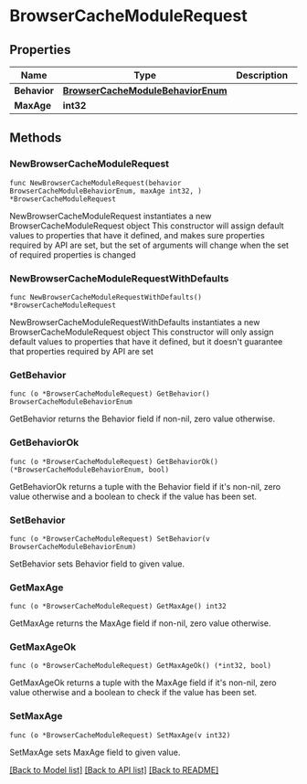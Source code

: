 # BrowserCacheModuleRequest

## Properties

Name | Type | Description | Notes
------------ | ------------- | ------------- | -------------
**Behavior** | [**BrowserCacheModuleBehaviorEnum**](BrowserCacheModuleBehaviorEnum.md) |  | 
**MaxAge** | **int32** |  | 

## Methods

### NewBrowserCacheModuleRequest

`func NewBrowserCacheModuleRequest(behavior BrowserCacheModuleBehaviorEnum, maxAge int32, ) *BrowserCacheModuleRequest`

NewBrowserCacheModuleRequest instantiates a new BrowserCacheModuleRequest object
This constructor will assign default values to properties that have it defined,
and makes sure properties required by API are set, but the set of arguments
will change when the set of required properties is changed

### NewBrowserCacheModuleRequestWithDefaults

`func NewBrowserCacheModuleRequestWithDefaults() *BrowserCacheModuleRequest`

NewBrowserCacheModuleRequestWithDefaults instantiates a new BrowserCacheModuleRequest object
This constructor will only assign default values to properties that have it defined,
but it doesn't guarantee that properties required by API are set

### GetBehavior

`func (o *BrowserCacheModuleRequest) GetBehavior() BrowserCacheModuleBehaviorEnum`

GetBehavior returns the Behavior field if non-nil, zero value otherwise.

### GetBehaviorOk

`func (o *BrowserCacheModuleRequest) GetBehaviorOk() (*BrowserCacheModuleBehaviorEnum, bool)`

GetBehaviorOk returns a tuple with the Behavior field if it's non-nil, zero value otherwise
and a boolean to check if the value has been set.

### SetBehavior

`func (o *BrowserCacheModuleRequest) SetBehavior(v BrowserCacheModuleBehaviorEnum)`

SetBehavior sets Behavior field to given value.


### GetMaxAge

`func (o *BrowserCacheModuleRequest) GetMaxAge() int32`

GetMaxAge returns the MaxAge field if non-nil, zero value otherwise.

### GetMaxAgeOk

`func (o *BrowserCacheModuleRequest) GetMaxAgeOk() (*int32, bool)`

GetMaxAgeOk returns a tuple with the MaxAge field if it's non-nil, zero value otherwise
and a boolean to check if the value has been set.

### SetMaxAge

`func (o *BrowserCacheModuleRequest) SetMaxAge(v int32)`

SetMaxAge sets MaxAge field to given value.



[[Back to Model list]](../README.md#documentation-for-models) [[Back to API list]](../README.md#documentation-for-api-endpoints) [[Back to README]](../README.md)


